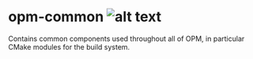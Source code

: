 # opm-common ![alt text](https://travis-ci.org/OPM/opm-common.svg?branch=master "TravisCI Build Status")
Contains common components used throughout all of OPM,
in particular CMake modules for the build system.
